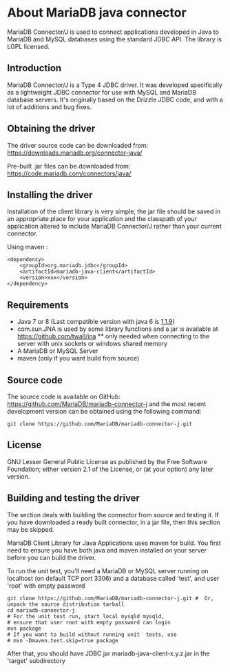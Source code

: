 # About MariaDB java connector

MariaDB Connector/J is used to connect applications developed in Java to
MariaDB and MySQL databases using the standard JDBC API. The library is LGPL
licensed.


## Introduction
MariaDB Connector/J is a Type 4 JDBC driver.  It was developed specifically as
a lightweight JDBC connector for use with MySQL and MariaDB database servers.
It's originally based on the Drizzle JDBC code, and with a lot of additions and
bug fixes.

## Obtaining the driver
The driver source code can be downloaded from:
https://downloads.mariadb.org/connector-java/

Pre-built .jar files can be downloaded from:
https://code.mariadb.com/connectors/java/


## Installing the driver
Installation of the client library is very simple, the jar file should be saved
in an appropriate place for your application and the classpath of your
application altered to include MariaDB Connector/J rather than your current
connector.

Using maven : 
```script
<dependency>
    <groupId>org.mariadb.jdbc</groupId>
    <artifactId>mariadb-java-client</artifactId>
    <version>xxx</version>
</dependency>
```

## Requirements

* Java 7 or 8 (Last compatible version with java 6 is [1.1.9](https://downloads.mariadb.org/connector-java/1.1.9/))
* com.sun.JNA is used by some library functions and a jar is available at
  https://github.com/twall/jna
** only needed when connecting to the server with unix sockets or windows
   shared memory
* A MariaDB or MySQL Server 
* maven (only if you want build from source)

## Source code

The source code is available on GitHub:
https://github.com/MariaDB/mariadb-connector-j and the most recent development
version can be obtained using the following command:

```script
git clone https://github.com/MariaDB/mariadb-connector-j.git
```

## License

GNU Lesser General Public License as published by the Free Software Foundation;
either version 2.1 of the License, or (at your option) any later version.


## Building and testing the driver

The section deals with building the connector from source and testing it. If
you have downloaded a ready built connector, in a jar file, then this section
may be skipped.

MariaDB Client Library for Java Applications uses maven for build. You first
need to ensure you have both java and maven installed on your server before you
can build the driver.

To run the unit test, you'll need a MariaDB or MySQL server running on
localhost (on default TCP port 3306) and a database called 'test', and user
'root' with empty password

```script
git clone https://github.com/MariaDB/mariadb-connector-j.git #  Or, unpack the source distribution tarball
cd mariadb-connector-j
# For the unit test run, start local mysqld mysqld, 
# ensure that user root with empty password can login
mvn package
# If you want to build without running unit  tests, use
# mvn -Dmaven.test.skip=true package
```

After that, you should have JDBC jar mariadb-java-client-x.y.z.jar in the
'target' subdirectory

